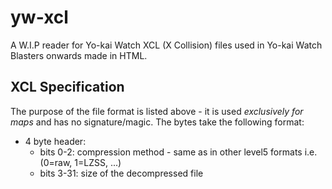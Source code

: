 # yw-xcl
A W.I.P reader for Yo-kai Watch XCL (X Collision) files used in Yo-kai Watch Blasters onwards made in HTML.

## XCL Specification
The purpose of the file format is listed above - it is used *exclusively for maps* and has no signature/magic.
The bytes take the following format:
* 4 byte header:
   * bits 0-2: compression method - same as in other level5 formats i.e. (0=raw, 1=LZSS, ...)
   * bits 3-31: size of the decompressed file
